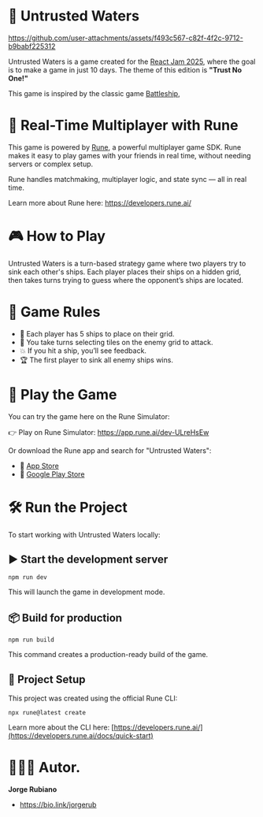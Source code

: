 # 🌊 Untrusted Waters

https://github.com/user-attachments/assets/f493c567-c82f-4f2c-9712-b9babf225312

Untrusted Waters is a game created for the [React Jam 2025](https://reactjam.com/), where the goal is to make a game in just 10 days. The theme of this edition is **"Trust No One!"**

This game is inspired by the classic game [Battleship](https://en.wikipedia.org/wiki/Battleship_(game)),

# 🔄 Real-Time Multiplayer with Rune

This game is powered by [Rune](https://developers.rune.ai/), a powerful multiplayer game SDK. Rune makes it easy to play games with your friends in real time, without needing servers or complex setup.

Rune handles matchmaking, multiplayer logic, and state sync — all in real time.

Learn more about Rune here: https://developers.rune.ai/

# 🎮 How to Play

Untrusted Waters is a turn-based strategy game where two players try to sink each other's ships. Each player places their ships on a hidden grid, then takes turns trying to guess where the opponent’s ships are located.

# 🧾 Game Rules

* 🎲 Each player has 5 ships to place on their grid.
* 🎯 You take turns selecting tiles on the enemy grid to attack.
* 💥 If you hit a ship, you’ll see feedback.
* 🏆 The first player to sink all enemy ships wins.

# 📱 Play the Game
You can try the game here on the Rune Simulator:

👉 Play on Rune Simulator: https://app.rune.ai/dev-ULreHsEw

Or download the Rune app and search for "Untrusted Waters":

* 📲 [App Store](https://apps.apple.com/us/app/rune-play-talk-hang-out/id1450358364)
* 📲 [Google Play Store](https://play.google.com/store/apps/details?id=ai.rune.tincan&pli=1)

# 🛠️ Run the Project

To start working with Untrusted Waters locally:

## ▶️ Start the development server

```
npm run dev
```

This will launch the game in development mode.

## 📦 Build for production

```
npm run build
```

This command creates a production-ready build of the game.

## 🧰 Project Setup

This project was created using the official Rune CLI:

```
npx rune@latest create
```

Learn more about the CLI here: [https://developers.rune.ai/](https://developers.rune.ai/docs/quick-start)

# 👨🏻‍💻 Autor.

**Jorge Rubiano**

* https://bio.link/jorgerub

